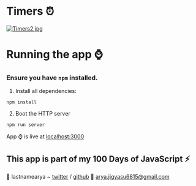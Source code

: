 # Timers :alarm_clock:

[![Timers2.jpg](https://s18.postimg.org/p1rx6qh0p/Timers2.jpg)](https://github.com/lastnamearya)

# Running the app :watch:

### Ensure you have `npm` installed.

1. Install all dependencies:

````
npm install
````

2. Boot the HTTP server

````
npm run server
````

App :watch: is live at [localhost:3000](localhost:3000)


## This app is part of my 100 Days of JavaScript :zap:


:tada: lastnamearya ~ [twitter](https://twitter.com/lastnamearya) / [github](https://github.com/lastnamearya)
:email: arya.jigyasu6815@gmail.com
